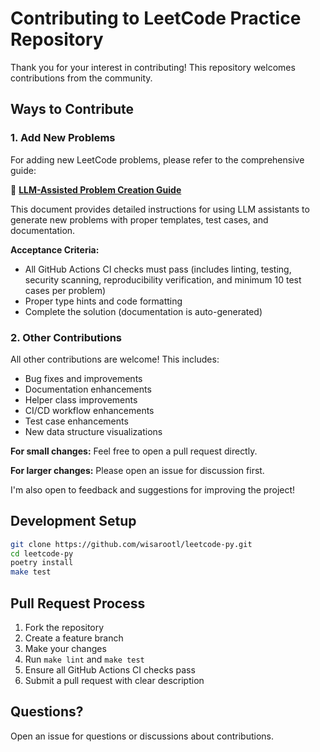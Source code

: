 # Contributing to LeetCode Practice Repository

Thank you for your interest in contributing! This repository welcomes contributions from the community.

## Ways to Contribute

### 1. Add New Problems

For adding new LeetCode problems, please refer to the comprehensive guide:

📖 **[LLM-Assisted Problem Creation Guide](docs/llm-assisted-problem-creation.md)**

This document provides detailed instructions for using LLM assistants to generate new problems with proper templates, test cases, and documentation.

**Acceptance Criteria:**

- All GitHub Actions CI checks must pass (includes linting, testing, security scanning, reproducibility verification, and minimum 10 test cases per problem)
- Proper type hints and code formatting
- Complete the solution (documentation is auto-generated)

### 2. Other Contributions

All other contributions are welcome! This includes:

- Bug fixes and improvements
- Documentation enhancements
- Helper class improvements
- CI/CD workflow enhancements
- Test case enhancements
- New data structure visualizations

**For small changes:** Feel free to open a pull request directly.

**For larger changes:** Please open an issue for discussion first.

I'm also open to feedback and suggestions for improving the project!

## Development Setup

```bash
git clone https://github.com/wisarootl/leetcode-py.git
cd leetcode-py
poetry install
make test
```

## Pull Request Process

1. Fork the repository
2. Create a feature branch
3. Make your changes
4. Run `make lint` and `make test`
5. Ensure all GitHub Actions CI checks pass
6. Submit a pull request with clear description

## Questions?

Open an issue for questions or discussions about contributions.
